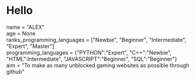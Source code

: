 # Hello
name = "ALEX"</br>
age = None</br>
ranks_programming_languages = \["Newbie", "Beginner", "Intermediate", "Expert", "Master"]</br>
programming_languages = {"PYTHON":"Expert", "C++":"Newbie", "HTML":Intermediate", "JAVASCRIPT":"Beginner", "SQL":"Beginner"}</br>
aim = "To make as many unblocked gaming websites as possible through github"

